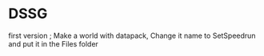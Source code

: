 # DSSG
first version
; Make a world with datapack, Change it name to SetSpeedrun and put it in the Files folder
